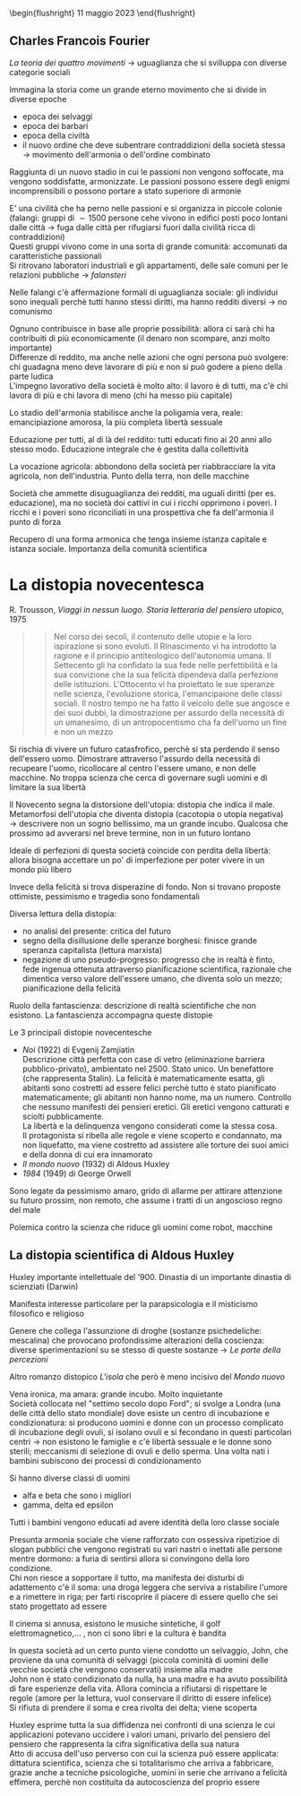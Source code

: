 \begin{flushright}
11 maggio 2023
\end{flushright}

## Charles Francois Fourier

*La teoria dei quattro movimenti* &rarr; uguaglianza che si svilluppa con diverse categorie sociali

Immagina la storia come un grande eterno movimento che si divide in diverse epoche

- epoca dei selvaggi
- epoca dei barbari
- epoca della civiltà
- il nuovo ordine che deve subentrare contraddizioni della società stessa &rarr; movimento dell'armonia o dell'ordine combinato

Raggiunta di un nuovo stadio in cui le passioni non vengono soffocate, ma vengono soddisfatte, armonizzate. Le passioni possono essere degli enigmi incomprensibili o possono portare a stato superiore di armonie

E\' una civilità che ha perno nelle passioni e si organizza in piccole colonie (falangi: gruppi di $\sim 1500$ persone cehe vivono in edifici posti poco lontani dalle città &rarr; fuga dalle città per rifugiarsi fuori dalla civilità ricca di contraddizioni)  
Questi gruppi vivono come in una sorta di grande comunità: accomunati da caratteristiche passionali  
Si ritrovano laboratori industriali e gli appartamenti, delle sale comuni per le relazioni pubbliche  &rarr; *falansteri*

Nelle falangi c'è affermazione formali di uguaglianza sociale: gli individui sono inequali perchè tutti hanno stessi diritti, ma hanno redditi diversi &rarr; no comunismo  

Ognuno contribuisce in base alle proprie possibilità: allora ci sarà chi ha contribuiti di più economicamente (il denaro non scompare, anzi molto importante)  
Differenze di reddito, ma anche nelle azioni che ogni persona può svolgere: chi guadagna meno deve lavorare di più e non si può godere a pieno della parte ludica  
L'impegno lavorativo della società è molto alto: il lavoro è di tutti, ma c'è chi lavora di più e chi lavora di meno (chi ha messo più capitale)

Lo stadio dell'armonia stabilisce anche la poligamia vera, reale: emancipiazione amorosa, la più completa libertà sessuale

Educazione per tutti, al di là del reddito: tutti educati fino ai 20 anni allo stesso modo. Educazione integrale che è gestita dalla collettività

La vocazione agricola: abbondono della società per riabbracciare la vita agricola, non dell'industria. Punto della terra, non delle macchine

Società che ammette disuguaglianza dei redditi, ma uguali diritti (per es. educazione), ma no società doi cattivi in cui i ricchi opprimono i poveri. I ricchi e i poveri sono riconciliati in una prospettiva che fa dell'armonia il punto di forza

Recupero di una forma armonica che tenga insieme istanza capitale e istanza sociale. Importanza della comunità scientifica

# La distopia novecentesca

R. Trousson, *Viaggi in nessun luogo. Storia letteraria del pensiero utopico*, 1975

>> Nel corso dei secoli, il contenuto delle utopie e la loro ispirazione si sono evoluti. Il RInascimento vi ha introdotto la ragione e il principio antiteologico dell'autonomia umana. Il Settecento gli ha confidato la sua fede nelle perfettibilità e la sua convizione che la sua felicità dipendeva dalla perfezione delle istituzioni. L'Ottocento vi ha proiettato le sue speranze nelle scienza, l'evoluzione storica, l'emancipaione delle classi sociali. Il nostro tempo ne ha fatto il veicolo delle sue angosce e dei suoi dubbi, la dimostrazione per assurdo della necessità di un umanesimo, di un antropocentismo cha fa dell'uomo un fine e non un mezzo

Si rischia di vivere un futuro catasfrofico, perchè si sta perdendo il senso dell'essero uomo. Dimostrare attraverso l'assurdo della necessità di recupeare l'uomo, ricollocare al centro l'essere umano, e non delle macchine. No troppa scienza che cerca di governare sugli uomini e di limitare la sua libertà

Il Novecento segna la distorsione dell'utopia: distopia che indica il male. Metamorfosi dell'utopia che diventa distopia (cacotopia o utopia negativa) &rarr; descrivere non un sogno bellissimo, ma un grande incubo. Qualcosa che prossimo ad avverarsi nel breve termine, non in un futuro lontano

Ideale di perfezioni di questa società coincide con perdita della libertà: allora bisogna accettare un po' di imperfezione per poter vivere in un mondo più libero

Invece della felicità si trova disperazine di fondo. Non si trovano proposte ottimiste, pessimismo e tragedia sono fondamentali

Diversa lettura della distopia: 

- no analisi del presente: critica del futuro
- segno della disillusione delle speranze borghesi: finisce grande speranza capitalista (lettura marxista)
- negazione di uno pseudo-progresso: progresso che in realtà è finto, fede ingenua ottenuta attraverso pianificazione scientifica, razionale che dimentica verso valore dell'essere umano, che diventa solo un mezzo; pianificazione della felicità

Ruolo della fantascienza: descrizione di realtà scientifiche che non esistono. La fantascienza accompagna queste distopie 

Le 3 principali distopie novecentesche 

- *Noi* (1922) di Evgenij Zamjiatin  
    Descrizione città perfetta con case di vetro (eliminazione barriera pubblico-privato), ambientato nel 2500. Stato unico.  Un benefattore (che rappresenta  Stalin). La felicità è matematicamente esatta, gli abitanti sono costretti ad essere felici perchè tutto è stato pianificato matematicamente; gli abitanti non hanno nome, ma un numero. Controllo che nessuno manifesti dei pensieri eretici. Gli eretici vengono catturati e sciolti pubblicamente.  
    La libertà e la delinquenza vengono considerati come la stessa cosa.  
    Il protagonista si ribella alle regole e viene scoperto e condannato, ma non liquefatto, ma viene costretto ad assistere alle torture dei suoi amici e della donna di cui era innamorato
- *Il mondo nuovo* (1932) di Aldous Huxley
- *1984* (1949) di George Orwell

Sono legate da pessimismo amaro, grido di allarme per attirare attenzione su futuro prossim, non remoto, che assume i tratti di un angoscioso regno del male

Polemica contro la scienza che riduce gli uomini come robot, macchine

## La distopia scientifica di Aldous Huxley

Huxley importante intellettuale del '900. Dinastia di un importante dinastia di scienziati (Darwin)

Manifesta interesse particolare per la parapsicologia e il misticismo filosofico e religioso

Genere che collega l'assunzione di droghe (sostanze psichedeliche: mescalina) che provocano profondissime alterazioni della coscienza: diverse sperimentazioni su se stesso di queste sostanze &rarr; *Le porte della percezioni*

Altro romanzo distopico *L'isola* che però è meno incisivo del *Mondo nuovo*

Vena ironica, ma amara: grande incubo. Molto inquietante  
Società collocata nel "settimo secolo dopo Ford"; si svolge a Londra (una delle città dello stato mondiale) dove esiste un centro di incubazione e condizionatura: si producono uomini e donne con un processo complicato di incubazione degli ovuli, si isolano ovuli e si fecondano in questi particolari centri &rarr; non esistono le famiglie e  c'è libertà sessuale e le donne sono sterili; meccanismi di selezione di ovuli e dello sperma. Una volta nati i bambini subiscono dei processi di condizionamento

Si hanno diverse classi di uomini 

- alfa e beta che sono i migliori
- gamma, delta ed epsilon

Tutti i bambini vengono educati ad avere identità della loro classe sociale

Presunta armonia sociale che viene rafforzato con ossessiva ripetizioe di slogan pubblici che vengono registrati su vari nastri o inettati alle persone mentre dormono: a furia di sentirsi allora si convingono della loro condizione.  
Chi non riesce a sopportare il tutto, ma manifesta dei disturbi di adattemento c'è il soma: una droga leggera che serviva a ristabilire l'umore e a rimettere in riga; per farti riscoprire il piacere di essere quello che sei stato progettato ad essere 

Il cinema si annusa, esistono le musiche sintetiche, il golf elettromagnetico,... , non ci sono libri e la cultura è bandita

In questa società ad un certo punto viene condotto un selvaggio, John, che proviene da una comunità di selvaggi (piccola cominità di uomini delle vecchie società che vengono conservati) insieme alla madre  
John non è stato condizionato da nulla, ha una madre e ha avuto possibilità di fare esperienze della vita. Allora comincia a rifiutarsi di rispettare le regole (amore per la lettura, vuol conservare il diritto di essere infelice)  
Si rifiuta di prendere il soma e crea rivolta dei delta; viene scoperta

Huxley esprime tutta la sua diffidenza nei confronti di una scienza le cui applicazioni potevano uccidere i valori umani, privarlo del pensiero del pensiero che rappresenta la cifra significativa della sua natura  
Atto di accusa dell'uso perverso con cui la scienza può essere applicata: dittatura scientifica, scienza che si totalitarismo che arriva a fabbricare, grazie anche a tecniche psicologiche, uomini in serie che arrivano a felicità effimera, perchè non costituita da autocoscienza del proprio essere 